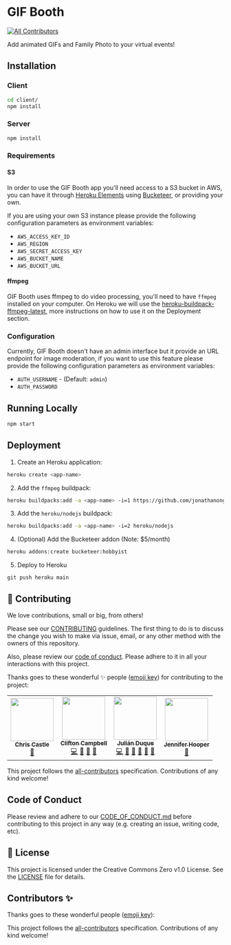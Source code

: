 # GIF Booth
<!-- ALL-CONTRIBUTORS-BADGE:START - Do not remove or modify this section -->
[![All Contributors](https://img.shields.io/badge/all_contributors-4-orange.svg?style=flat-square)](#contributors-)
<!-- ALL-CONTRIBUTORS-BADGE:END -->

Add animated GIFs and Family Photo to your virtual events!

## Installation

### Client

``` bash
cd client/
npm install
```

### Server

``` bash
npm install
```

### Requirements

#### S3

In order to use the GIF Booth app you'll need access to a S3 bucket in AWS, you can have it through [Heroku Elements](https://elements.heroku.com) using [Bucketeer](https://elements.heroku.com/addons/bucketeer), or providing your own.

If you are using your own S3 instance please provide the following configuration parameters as environment variables:

* `AWS_ACCESS_KEY_ID`
* `AWS_REGION`
* `AWS_SECRET_ACCESS_KEY`
* `AWS_BUCKET_NAME`
* `AWS_BUCKET_URL`

#### ffmpeg

GIF Booth uses ffmpeg to do video processing, you'll need to have `ffmpeg` installed on your computer. On Heroku we will use the [heroku-buildpack-ffmpeg-latest](https://elements.heroku.com/buildpacks/jonathanong/heroku-buildpack-ffmpeg-latest), more instructions on how to use it on the Deployment section.

### Configuration

Currently, GIF Booth doesn't have an admin interface but it provide an URL endpoint for image moderation, if you want to use this feature please provide the following configuration parameters as environment variables:

* `AUTH_USERNAME` - (Default: `admin`)
* `AUTH_PASSWORD`

## Running Locally

``` bash
npm start
```

## Deployment

1. Create an Heroku application:
  ``` bash
  heroku create <app-name>
  ```

2. Add the `ffmpeg` buildpack:
  ``` bash
  heroku buildpacks:add -a <app-name> -i=1 https://github.com/jonathanong/heroku-buildpack-ffmpeg-latest.git
  ```

3. Add the `heroku/nodejs` buildpack:
  ``` bash
  heroku buildpacks:add -a <app-name> -i=2 heroku/nodejs
  ```

4. (Optional) Add the Bucketeer addon (Note: $5/month)
  ``` bash
  heroku addons:create bucketeer:hobbyist
  ```

5. Deploy to Heroku
  ```
  git push heroku main
  ```

  ## 🤝 Contributing

We love contributions, small or big, from others!

Please see our [CONTRIBUTING](https://github.com/fostive/.github/blob/main/CONTRIBUTING.md) guidelines. The first thing to do is to discuss the change you wish to make via issue, email, or any other method with the owners of this repository.

Also, please review our [code of conduct](https://github.com/fostive/.github/blob/main/CODE_OF_CONDUCT.md). Please adhere to it in all your interactions with this project.

Thanks goes to these wonderful ✨ people ([emoji key](https://allcontributors.org/docs/en/emoji-key)) for contributing to the project:

<!-- ALL-CONTRIBUTORS-LIST:START - Do not remove or modify this section -->
<!-- prettier-ignore-start -->
<!-- markdownlint-disable -->
<table>
  <tr>
    <td align="center"><a href="https://crc.io"><img src="https://avatars3.githubusercontent.com/u/275734?v=4" width="100px;" alt=""/><br /><sub><b>Chris Castle</b></sub></a><br /><a href="https://github.com/fostive/gif-booth/commits?author=crcastle" title="Documentation">📖</a></td>
    <td align="center"><a href="https://clif.world"><img src="https://avatars2.githubusercontent.com/u/13678764?v=4" width="100px;" alt=""/><br /><sub><b>Clifton Campbell</b></sub></a><br /><a href="https://github.com/fostive/gif-booth/commits?author=clif-os" title="Code">💻</a> <a href="#ideas-clif-os" title="Ideas, Planning, & Feedback">🤔</a> <a href="#design-clif-os" title="Design">🎨</a> <a href="https://github.com/fostive/gif-booth/commits?author=clif-os" title="Documentation">📖</a></td>
    <td align="center"><a href="https://julianduque.co"><img src="https://avatars3.githubusercontent.com/u/733877?v=4" width="100px;" alt=""/><br /><sub><b>Julián Duque</b></sub></a><br /><a href="https://github.com/fostive/gif-booth/commits?author=julianduque" title="Code">💻</a> <a href="#ideas-julianduque" title="Ideas, Planning, & Feedback">🤔</a> <a href="https://github.com/fostive/gif-booth/commits?author=julianduque" title="Documentation">📖</a> <a href="#userTesting-julianduque" title="User Testing">📓</a> <a href="https://github.com/fostive/gif-booth/pulls?q=is%3Apr+reviewed-by%3Ajulianduque" title="Reviewed Pull Requests">👀</a> <a href="https://github.com/fostive/gif-booth/issues?q=author%3Ajulianduque" title="Bug reports">🐛</a></td>
    <td align="center"><a href="https://github.com/justjenu"><img src="https://avatars0.githubusercontent.com/u/12837239?v=4" width="100px;" alt=""/><br /><sub><b>Jennifer Hooper</b></sub></a><br /><a href="#userTesting-justjenu" title="User Testing">📓</a></td>
  </tr>
</table>

<!-- markdownlint-enable -->
<!-- prettier-ignore-end -->
<!-- ALL-CONTRIBUTORS-LIST:END -->

This project follows the [all-contributors](https://github.com/all-contributors/all-contributors) specification. Contributions of any kind welcome!

## Code of Conduct

Please review and adhere to our [CODE_OF_CONDUCT.md](https://github.com/fostive/.github/blob/main/CODE_OF_CONDUCT.md) before contributing to this project in any way (e.g. creating an issue, writing code, etc).

## 📝 License

This project is licensed under the Creative Commons Zero v1.0 License. See the [LICENSE](LICENSE) file for details.

## Contributors ✨

Thanks goes to these wonderful people ([emoji key](https://allcontributors.org/docs/en/emoji-key)):

<!-- ALL-CONTRIBUTORS-LIST:START - Do not remove or modify this section -->
<!-- prettier-ignore-start -->
<!-- markdownlint-disable -->
<!-- markdownlint-enable -->
<!-- prettier-ignore-end -->
<!-- ALL-CONTRIBUTORS-LIST:END -->

This project follows the [all-contributors](https://github.com/all-contributors/all-contributors) specification. Contributions of any kind welcome!